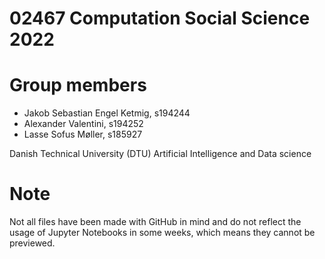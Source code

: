 # 02467 Computation Social Science 2022
# Group members
- Jakob Sebastian Engel Ketmig, s194244
- Alexander Valentini, s194252
- Lasse Sofus Møller, s185927

Danish Technical University (DTU)
Artificial Intelligence and Data science

# Note
Not all files have been made with GitHub in mind and do not reflect the usage of Jupyter Notebooks in some weeks, which means they cannot be previewed.
